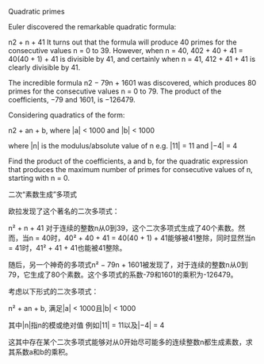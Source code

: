 Quadratic primes

Euler discovered the remarkable quadratic formula:

n2 + n + 41
It turns out that the formula will produce 40 primes for the consecutive values n = 0 to 39. However, when n = 40, 402 + 40 + 41 = 40(40 + 1) + 41 is divisible by 41, and certainly when n = 41, 412 + 41 + 41 is clearly divisible by 41.

The incredible formula n2 − 79n + 1601 was discovered, which produces 80 primes for the consecutive values n = 0 to 79. The product of the coefficients, −79 and 1601, is −126479.

Considering quadratics of the form:

n2 + an + b, where |a| < 1000 and |b| < 1000

where |n| is the modulus/absolute value of n
e.g. |11| = 11 and |−4| = 4

Find the product of the coefficients, a and b, for the quadratic expression that produces the maximum number of primes for consecutive values of n, starting with n = 0.

二次“素数生成”多项式

欧拉发现了这个著名的二次多项式：

n² + n + 41
对于连续的整数n从0到39，这个二次多项式生成了40个素数。然而，当n = 40时，40² + 40 + 41 = 40(40 + 1) + 41能够被41整除，同时显然当n = 41时，41² + 41 + 41也能被41整除。

随后，另一个神奇的多项式n² − 79n + 1601被发现了，对于连续的整数n从0到79，它生成了80个素数。这个多项式的系数-79和1601的乘积为-126479。

考虑以下形式的二次多项式：

n² + an + b, 满足|a| < 1000且|b| < 1000

其中|n|指n的模或绝对值
例如|11| = 11以及|−4| = 4

这其中存在某个二次多项式能够对从0开始尽可能多的连续整数n都生成素数，求其系数a和b的乘积。

